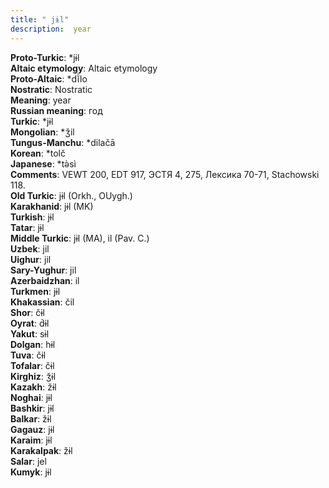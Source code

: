 ```yaml
---
title: " jɨl"
description:  year
---
```


<strong>Proto-Turkic</strong>:  *jɨl<br>
<strong>Altaic etymology</strong>:  Altaic etymology<br>
<strong> Proto-Altaic</strong>:  *dĭ̀lo<br>
<strong>Nostratic</strong>:  Nostratic<br>
<strong>Meaning</strong>:  year<br>
<strong>Russian meaning</strong>:  год<br>
<strong>Turkic</strong>:  *jɨl<br>
<strong>Mongolian</strong>:  *ǯil<br>
<strong>Tungus-Manchu</strong>:  *dilačā<br>
<strong>Korean</strong>:  *tolč<br>
<strong>Japanese</strong>:  *tǝ̀sì<br>
<strong>Comments</strong>:  VEWT 200, EDT 917, ЭСТЯ 4, 275, Лексика 70-71, Stachowski 118.<br>
<strong>Old Turkic</strong>:  jɨl (Orkh., OUygh.)<br>
<strong>Karakhanid</strong>:  jɨl (MK)<br>
<strong>Turkish</strong>:  jɨl<br>
<strong>Tatar</strong>:  jɨl<br>
<strong>Middle Turkic</strong>:  jɨl (MA), il (Pav. C.)<br>
<strong>Uzbek</strong>:  jil<br>
<strong>Uighur</strong>:  jil<br>
<strong>Sary-Yughur</strong>:  jil<br>
<strong>Azerbaidzhan</strong>:  il<br>
<strong>Turkmen</strong>:  jɨl<br>
<strong>Khakassian</strong>:  čil<br>
<strong>Shor</strong>:  čɨl<br>
<strong>Oyrat</strong>:  d́ɨl<br>
<strong>Yakut</strong>:  sɨl<br>
<strong>Dolgan</strong>:  hɨl<br>
<strong>Tuva</strong>:  čɨl<br>
<strong>Tofalar</strong>:  čɨl<br>
<strong>Kirghiz</strong>:  ǯɨl<br>
<strong>Kazakh</strong>:  žɨl<br>
<strong>Noghai</strong>:  jɨl<br>
<strong>Bashkir</strong>:  jɨl<br>
<strong>Balkar</strong>:  žɨl<br>
<strong>Gagauz</strong>:  jɨl<br>
<strong>Karaim</strong>:  jɨl<br>
<strong>Karakalpak</strong>:  žɨl<br>
<strong>Salar</strong>:  jel<br>
<strong>Kumyk</strong>:  jɨl<br>


